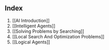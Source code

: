 ## Index
1. [[AI Introduction]]
2. [[Intelligent Agents]]
3. [[Solving Problems by Searching]]
4. [[Local Search And Optimization Problems]]
5. [[Logical Agents]]